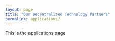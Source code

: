 ```yaml
---
layout: page
title: "Our Decentralized Technology Partners"
permalink: applications/
---
```


This is the applications page